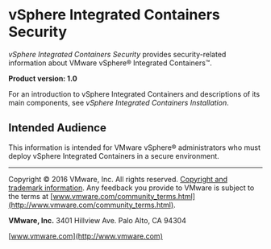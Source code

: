 # vSphere Integrated Containers Security

*vSphere Integrated Containers Security* provides security-related information about VMware vSphere&reg; Integrated Containers&trade;.

**Product version: 1.0**

For an introduction to vSphere Integrated Containers and descriptions of its main components, see *vSphere Integrated Containers Installation*.

## Intended Audience

This information is intended for VMware vSphere&reg; administrators who must deploy vSphere Integrated Containers in a secure environment. 

----------

Copyright &copy; 2016 VMware, Inc. All rights reserved. [Copyright and trademark information](http://pubs.vmware.com/copyright-trademark.html). Any feedback you provide to VMware is subject to the terms at [www.vmware.com/community_terms.html](http://www.vmware.com/community_terms.html).

**VMware, Inc.**
3401 Hillview Ave.
Palo Alto, CA 94304

[www.vmware.com](http://www.vmware.com)
